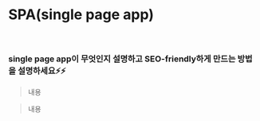 # SPA(single page app)

<br/>

### single page app이 무엇인지 설명하고 SEO-friendly하게 만드는 방법을 설명하세요⚡️⚡️

> 내용

> 내용

